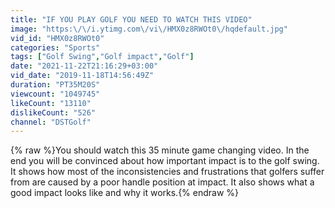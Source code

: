 ```yaml
---
title: "IF YOU PLAY GOLF YOU NEED TO WATCH THIS VIDEO"
image: "https:\/\/i.ytimg.com\/vi\/HMX0z8RWOt0\/hqdefault.jpg"
vid_id: "HMX0z8RWOt0"
categories: "Sports"
tags: ["Golf Swing","Golf impact","Golf"]
date: "2021-11-22T21:16:29+03:00"
vid_date: "2019-11-18T14:56:49Z"
duration: "PT35M20S"
viewcount: "1049745"
likeCount: "13110"
dislikeCount: "526"
channel: "DSTGolf"
---
```

{% raw %}You should watch this 35 minute game changing video. In the end you will be convinced about how important impact is to the golf swing. It shows how most of the inconsistencies and frustrations that golfers suffer from are caused by a poor handle position at impact. It also shows what a good impact looks like and why it works.{% endraw %}
